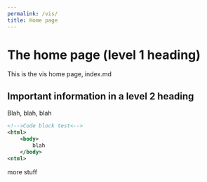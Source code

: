 ```yaml
---
permalink: /vis/
title: Home page
---
```


# The home page (level 1 heading)

This is the vis home page, index.md

## Important information in a level 2 heading

Blah, blah, blah

```xml
<!-->Code block test<-->
<html>
    <body>
        blah
    </body>
<ntml>
```

more stuff